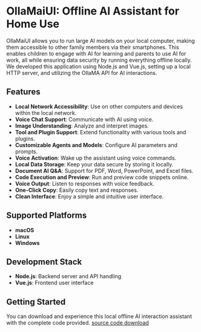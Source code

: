 # OllaMaiUI: Offline AI Assistant for Home Use

OllaMaiUI allows you to run large AI models on your local computer, making them accessible to other family members via their smartphones. This enables children to engage with AI for learning and parents to use AI for work, all while ensuring data security by running everything offline locally. We developed this application using Node.js and Vue.js, setting up a local HTTP server, and utilizing the OllaMA API for AI interactions.

## Features

- **Local Network Accessibility**: Use on other computers and devices within the local network.
- **Voice Chat Support**: Communicate with AI using voice.
- **Image Understanding**: Analyze and interpret images.
- **Tool and Plugin Support**: Extend functionality with various tools and plugins.
- **Customizable Agents and Models**: Configure AI parameters and prompts.
- **Voice Activation**: Wake up the assistant using voice commands.
- **Local Data Storage**: Keep your data secure by storing it locally.
- **Document AI Q&A**: Support for PDF, Word, PowerPoint, and Excel files.
- **Code Execution and Preview**: Run and preview code snippets online.
- **Voice Output**: Listen to responses with voice feedback.
- **One-Click Copy**: Easily copy text and responses.
- **Clean Interface**: Enjoy a simple and intuitive user interface.

## Supported Platforms

- **macOS**
- **Linux**
- **Windows**

## Development Stack

- **Node.js**: Backend server and API handling
- **Vue.js**: Frontend user interface

## Getting Started

You can download and experience this local offline AI interaction assistant with the complete code provided.
[source code download](https://project.bfw.wiki/project/17230674250020940031.html)

